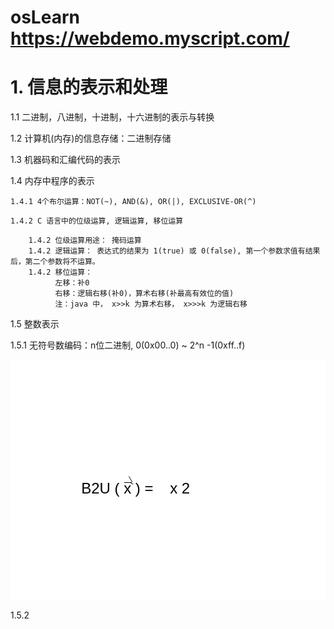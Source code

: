# osLearn https://webdemo.myscript.com/


# 1. 信息的表示和处理

  1.1 二进制，八进制，十进制，十六进制的表示与转换
  
  1.2 计算机(内存)的信息存储：二进制存储
  
  1.3 机器码和汇编代码的表示
  
  1.4 内存中程序的表示
  
    1.4.1 4个布尔运算：NOT(~), AND(&), OR(|), EXCLUSIVE-OR(^) 
    
    1.4.2 C 语言中的位级运算, 逻辑运算, 移位运算
      
        1.4.2 位级运算用途： 掩码运算
        1.4.2 逻辑运算： 表达式的结果为 1(true) 或 0(false), 第一个参数求值有结果后，第二个参数将不运算。
        1.4.2 移位运算： 
              左移：补0
              右移：逻辑右移(补0)，算术右移(补最高有效位的值)
              注：java 中， x>>k 为算术右移， x>>>k 为逻辑右移
   1.5 整数表示
   
   1.5.1 无符号数编码：n位二进制, 0(0x00..0) ~ 2^n -1(0xff..f)
    
<svg width="782" height="598" xmlns="http://www.w3.org/2000/svg">
 <!-- Created with Method Draw - http://github.com/duopixel/Method-Draw/ -->
 <g>
  <title>background</title>
  <rect fill="#fff" id="canvas_background" height="600" width="784" y="-1" x="-1"/>
 </g>
 <g>
  <title>Layer 1</title>
  <text stroke="#000" xml:space="preserve" text-anchor="start" font-family="Helvetica, Arial, sans-serif" font-size="24" id="svg_1" y="214.21058" x="113.17516" stroke-width="0" fill="#000000">B2U ( x ) =    x 2</text>
  <path stroke="#000" d="m157.64722,223.65622c0,2.97285 2.95906,2.44893 3.98189,8.91846c0.45742,2.89326 0.58313,3.84347 1.99097,5.94562c1.40779,2.10207 1.99092,2.97285 3.98189,2.97285c1.99097,0 3.98189,0 3.98189,-2.97285c0,-2.97285 0,-14.86408 0,-17.83692c0,-2.97277 0,-5.94562 1.99097,-5.94562c1.99097,0 3.98189,5.94562 5.97286,11.89131c1.99092,5.94562 1.99092,11.89123 1.99092,14.86408c0,2.97277 0,0 0,-11.89131l1.99097,-5.94562l0,-8.91846l0,-2.97285" id="svg_5" fill-opacity="null" stroke-opacity="null" stroke-width="0" fill="none"/>
  <line stroke-linecap="null" stroke-linejoin="null" id="svg_8" y2="196.47078" x2="194.11784" y1="196.47078" x1="181.76489" fill-opacity="null" stroke-opacity="null" stroke="#000" fill="none"/>
  <line stroke-linecap="null" stroke-linejoin="null" id="svg_9" y2="195.88255" x2="194.70608" y1="186.47077" x1="189.41195" fill-opacity="null" stroke-opacity="null" stroke="#000" fill="none"/>
  <line stroke="#000" stroke-linecap="null" stroke-linejoin="null" id="svg_10" y2="198.82373" x2="196.47078" y1="197.64725" x1="192.35313" fill-opacity="null" stroke-opacity="null" fill="none"/>
 </g>
</svg>


   1.5.2 
              
